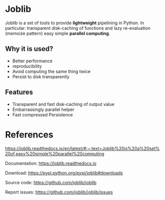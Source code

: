 # Joblib

Joblib is a set of tools to provide **lightweight** pipelining in Python. In particular: transparent disk-caching of functions and lazy re-evaluation (memoize pattern) easy simple **parallel computing**.

## Why it is used?
- Better performance 
- reproducibility
- Avoid computing the same thing twice
- Persist to disk transparently

## Features

- Transparent and fast disk-caching of output value
- Embarrassingly parallel helper
- Fast compressed Persistence

# References 

https://joblib.readthedocs.io/en/latest/#:~:text=Joblib%20is%20a%20set%20of,easy%20simple%20parallel%20computing

Documentation: https://joblib.readthedocs.io

Download: https://pypi.python.org/pypi/joblib#downloads

Source code: https://github.com/joblib/joblib

Report issues: https://github.com/joblib/joblib/issues